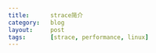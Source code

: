 ```yaml
---
title:      strace简介
category:   blog
layout:     post
tags:       [strace, performance, linux]
---
```



